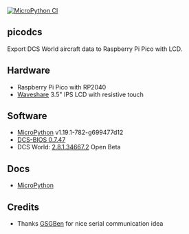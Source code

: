[![MicroPython CI](https://github.com/emcek/picodcs/actions/workflows/micro-py-ci.yml/badge.svg)](https://github.com/emcek/picodcs/actions/workflows/micro-py-ci.yml)

## picodcs
Export DCS World aircraft data to Raspberry Pi Pico with LCD.

## Hardware
* Raspberry Pi Pico with RP2040
* [Waveshare](https://www.waveshare.com/pico-eval-board.htm) 3.5" IPS LCD with resistive touch

## Software
* [MicroPython](https://micropython.org/download/rp2-pico/) v1.19.1-782-g699477d12
* [DCS-BIOS 0.7.47](https://github.com/DCSFlightpanels/dcs-bios/releases/latest)
* DCS World: [2.8.1.34667.2](https://www.digitalcombatsimulator.com/en/news/changelog/openbeta/2.8.1.34667.2/) Open Beta

## Docs
* [MicroPython](https://docs.micropython.org/en/latest/index.html)

## Credits
* Thanks [GSGBen](https://github.com/GSGBen/pico-serial) for nice serial communication idea
